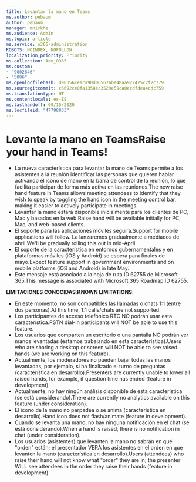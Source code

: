 ```yaml
---
title: Levantar la mano en Teams
ms.author: pebaum
author: pebaum
manager: mnirkhe
ms.audience: Admin
ms.topic: article
ms.service: o365-administration
ROBOTS: NOINDEX, NOFOLLOW
localization_priority: Priority
ms.collection: Adm_O365
ms.custom:
- "9002646"
- "5086"
ms.openlocfilehash: d90356ceaca90d065676be48aa922425c2f2c779
ms.sourcegitcommit: c6692ce0fa1358ec3529e59ca0ecdfdea4cdc759
ms.translationtype: HT
ms.contentlocale: es-ES
ms.lasthandoff: 09/15/2020
ms.locfileid: "47798033"
---
```

# <a name="raise-your-hand-in-teams"></a><span data-ttu-id="0f5c2-102">Levante la mano en Teams</span><span class="sxs-lookup"><span data-stu-id="0f5c2-102">Raise your hand in Teams!</span></span>

- <span data-ttu-id="0f5c2-103">La nueva característica para levantar la mano de Teams permite a los asistentes a la reunión identificar las personas que quieren hablar activando el icono de mano en la barra de control de la reunión, lo que facilita participar de forma más activa en las reuniones.</span><span class="sxs-lookup"><span data-stu-id="0f5c2-103">The new raise hand feature in Teams allows meeting attendees to identify that they wish to speak by toggling the hand icon in the meeting control bar, making it easier to actively participate in meetings.</span></span>
- <span data-ttu-id="0f5c2-104">Levantar la mano estará disponible inicialmente para los clientes de PC, Mac y basados en la web.</span><span class="sxs-lookup"><span data-stu-id="0f5c2-104">Raise hand will be available initially for PC, Mac, and web-based clients.</span></span>
- <span data-ttu-id="0f5c2-105">El soporte para las aplicaciones móviles seguirá.</span><span class="sxs-lookup"><span data-stu-id="0f5c2-105">Support for mobile applications will follow.</span></span> <span data-ttu-id="0f5c2-106">La lanzaremos gradualmente a mediados de abril.</span><span class="sxs-lookup"><span data-stu-id="0f5c2-106">We'll be gradually rolling this out in mid-April.</span></span>
- <span data-ttu-id="0f5c2-107">El soporte de la característica en entornos gubernamentales y en plataformas móviles (iOS y Android) se espera para finales de mayo.</span><span class="sxs-lookup"><span data-stu-id="0f5c2-107">Expect feature support in government environments and on mobile platforms (iOS and Android) in late May.</span></span>
- <span data-ttu-id="0f5c2-108">Este mensaje está asociado a la hoja de ruta ID 62755 de Microsoft 365.</span><span class="sxs-lookup"><span data-stu-id="0f5c2-108">This message is associated with Microsoft 365 Roadmap ID 62755.</span></span>

<span data-ttu-id="0f5c2-109">**LIMITACIONES CONOCIDAS**:</span><span class="sxs-lookup"><span data-stu-id="0f5c2-109">**KNOWN LIMITATIONS**:</span></span>

- <span data-ttu-id="0f5c2-110">En este momento, no son compatibles las llamadas o chats 1:1 (entre dos personas).</span><span class="sxs-lookup"><span data-stu-id="0f5c2-110">At this time, 1:1 calls/chats are not supported.</span></span>
- <span data-ttu-id="0f5c2-111">Los participantes de acceso telefónico RTC NO podrán usar esta característica.</span><span class="sxs-lookup"><span data-stu-id="0f5c2-111">PSTN dial-in participants will NOT be able to use this feature.</span></span>
- <span data-ttu-id="0f5c2-112">Los usuarios que comparten un escritorio o una pantalla NO podrán ver manos levantadas (estamos trabajando en esta característica).</span><span class="sxs-lookup"><span data-stu-id="0f5c2-112">Users who are sharing a desktop or screen will NOT be able to see raised hands (we are working on this feature).</span></span>
- <span data-ttu-id="0f5c2-113">Actualmente, los moderadores no pueden bajar todas las manos levantadas, por ejemplo, si ha finalizado el turno de preguntas (característica en desarrollo).</span><span class="sxs-lookup"><span data-stu-id="0f5c2-113">Presenters are currently unable to lower all raised hands, for example, if question time has ended (feature in development).</span></span>
- <span data-ttu-id="0f5c2-114">Actualmente, no hay ningún análisis disponible de esta característica (se está considerando).</span><span class="sxs-lookup"><span data-stu-id="0f5c2-114">There are currently no analytics available on this feature (under consideration).</span></span>
- <span data-ttu-id="0f5c2-115">El icono de la mano no parpadea o se anima (característica en desarrollo).</span><span class="sxs-lookup"><span data-stu-id="0f5c2-115">Hand icon does not flash/animate (feature in development).</span></span>
- <span data-ttu-id="0f5c2-116">Cuando se levanta una mano, no hay ninguna notificación en el chat (se está considerando).</span><span class="sxs-lookup"><span data-stu-id="0f5c2-116">When a hand is raised, there is no notification in chat (under consideration).</span></span>
- <span data-ttu-id="0f5c2-117">Los usuarios (asistentes) que levanten la mano no sabrán en qué "orden" están; el presentador VERÁ los asistentes en el orden en que levanten la mano (característica en desarrollo).</span><span class="sxs-lookup"><span data-stu-id="0f5c2-117">Users (attendees) who raise their hand will not know what "order" they are in; the presenter WILL see attendees in the order they raise their hands (feature in development).</span></span>
